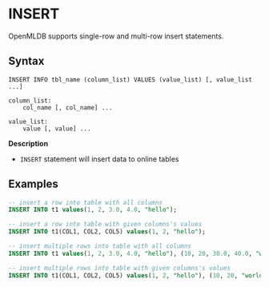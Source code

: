 # INSERT

OpenMLDB supports single-row and multi-row insert statements.

## Syntax

```
INSERT INFO tbl_name (column_list) VALUES (value_list) [, value_list ...]

column_list:
    col_name [, col_name] ...

value_list:
    value [, value] ...
```

**Description**
- `INSERT` statement will insert data to online tables

## Examples

```SQL
-- insert a row into table with all columns
INSERT INTO t1 values(1, 2, 3.0, 4.0, "hello");

-- insert a row into table with given columns's values
INSERT INTO t1(COL1, COL2, COL5) values(1, 2, "hello");

-- insert multiple rows into table with all columns
INSERT INTO t1 values(1, 2, 3.0, 4.0, "hello"), (10, 20, 30.0, 40.0, "world");

-- insert multiple rows into table with given columns's values
INSERT INTO t1(COL1, COL2, COL5) values(1, 2, "hello"), (10, 20, "world");
```

